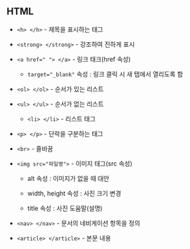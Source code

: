## HTML

- `<h> </h>` - 제목을 표시하는 태그

- `<strong> </strong>` - 강조하여 진하게 표시
- `<a href=" "> </a>` - 링크 태크(href 속성)
  - `target="_blank"` 속성 : 링크 클릭 시 새 탭에서 열리도록 함
- `<ol> </ol>` - 순서가 있는 리스트
- `<ul> </ul>` - 순서가 없는 리스트

  - `<li> </li>` - 리스트 태그

- `<p> </p>` - 단락을 구분하는 태그
- `<br>` - 줄바꿈
- `<img src="파일명">` - 이미지 태그(src 속성)

  - alt 속성 : 이미지가 없을 때 대안

  - width, height 속성 : 사진 크기 변경
  - title 속성 : 사진 도움말(설명)

- `<nav> </nav>` - 문서의 네비게이션 항목을 정의
- `<article> </article>` - 본문 내용
